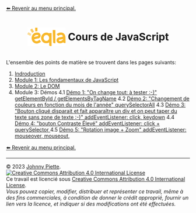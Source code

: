 [:arrow_left: Revenir au menu principal.](../README.md#sommaire)
<h1 id="sommaire" style="display: flex; align-items: center; justify-content: center;">
    <img src="../Assets/eqla.png" style="height:50px">
    &nbsp;Cours de JavaScript
</h1>

<br/>
L'ensemble des points de matière se trouvent dans les pages suivants:<br/>

1. [Indroduction](Introduction.md)
2. [Module 1: Les fondamentaux de JavaScript](Module1.md)
3. [Module 2: Le DOM](Module2.md)
4. Module 3: Démos
4.1 [Démo 1: "On change tout: à tester :-)" getElementById / getElementsByTagName](https://zamboyle.github.io/Eqla_JavaScript/Cours/Demo1.html)
4.2 [Démo 2: "Changement de couleurs en fonction du mois de l'année" querySelectorAll](https://zamboyle.github.io/Eqla_JavaScript/Cours/Demo2.html)
4.3 [Démo 3: "Bouton cliqué disparait et fait apparaître un div et on peut taper du texte sans zone de texte :-)" addEventListener: click, keydown](https://zamboyle.github.io/Eqla_JavaScript/Cours/Demo3.html)
4.4 [Démo 4: "bouton Contraste Élevé" addEventListener: click  + querySelector ](https://zamboyle.github.io/Eqla_JavaScript/Cours/Demo4.html)
4.5 [Démo 5: "Rotation image + Zoom" addEventListener: mouseover, mouseout, ](https://zamboyle.github.io/Eqla_JavaScript/Cours/Demo5.html)

[:arrow_left: Revenir au menu principal.](../README.md#sommaire)

--- 
&copy; 2023 [Johnny Piette](https://github.com/ZamBoyle).  
[![Creative Commons Attribution 4.0 International License](https://i.creativecommons.org/l/by/4.0/88x31.png)](https://creativecommons.org/licenses/by/4.0/)  
Ce travail est licencié sous [Creative Commons Attribution 4.0 International License](https://creativecommons.org/licenses/by/4.0/).   
_Vous pouvez copier, modifier, distribuer et représenter ce travail, même à des fins commerciales, à condition de donner le crédit approprié, fournir un lien vers la licence, et indiquer si des modifications ont été effectuées._
